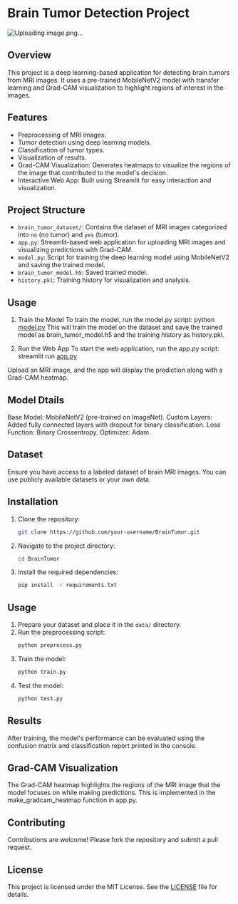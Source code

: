 # Brain Tumor Detection Project
![Uploading image.png…]()

## Overview

This project is a deep learning-based application for detecting brain tumors from MRI images. It uses a pre-trained MobileNetV2 model with transfer learning and Grad-CAM visualization to highlight regions of interest in the images.

## Features
- Preprocessing of MRI images.
- Tumor detection using deep learning models.
- Classification of tumor types.
- Visualization of results.
- Grad-CAM Visualization: Generates heatmaps to visualize the regions of the image 
  that contributed to the model's decision.
- Interactive Web App: Built using Streamlit for easy interaction and visualization.

## Project Structure
- `brain_tumor_dataset/`: Contains the dataset of MRI images categorized into `no` (no tumor) and `yes` (tumor).
- `app.py`: Streamlit-based web application for uploading MRI images and visualizing predictions with Grad-CAM.
- `model.py`: Script for training the deep learning model using MobileNetV2 and saving the trained model.
- `brain_tumor_model.h5`: Saved trained model.
- `history.pkl`: Training history for visualization and analysis.

## Usage 
1. Train the Model
To train the model, run the model.py script:
python [model.py](http://_vscodecontentref_/4)
This will train the model on the dataset and save the trained model as brain_tumor_model.h5 and the training history as history.pkl.

2. Run the Web App
To start the web application, run the app.py script:
streamlit run [app.py](http://_vscodecontentref_/5)

Upload an MRI image, and the app will display the prediction along with a Grad-CAM heatmap.

## Model Dtails
Base Model: MobileNetV2 (pre-trained on ImageNet).
Custom Layers: Added fully connected layers with dropout for binary classification.
Loss Function: Binary Crossentropy.
Optimizer: Adam.

## Dataset
Ensure you have access to a labeled dataset of brain MRI images. You can use publicly available datasets or your own data.

## Installation
1. Clone the repository:
    ```bash
    git clone https://github.com/your-username/BrainTumor.git
    ```
2. Navigate to the project directory:
    ```bash
    cd BrainTumor
    ```
3. Install the required dependencies:
    ```bash
    pip install -r requirements.txt
    ```

## Usage
1. Prepare your dataset and place it in the `data/` directory.
2. Run the preprocessing script:
    ```bash
    python preprocess.py
    ```
3. Train the model:
    ```bash
    python train.py
    ```
4. Test the model:
    ```bash
    python test.py
    ```

## Results
After training, the model's performance can be evaluated using the confusion matrix and classification report printed in the console.

## Grad-CAM Visualization
The Grad-CAM heatmap highlights the regions of the MRI image that the model focuses on while making predictions. This is implemented in the make_gradcam_heatmap function in app.py.

## Contributing
Contributions are welcome! Please fork the repository and submit a pull request.

## License
This project is licensed under the MIT License. See the [LICENSE](LICENSE) file for details.
